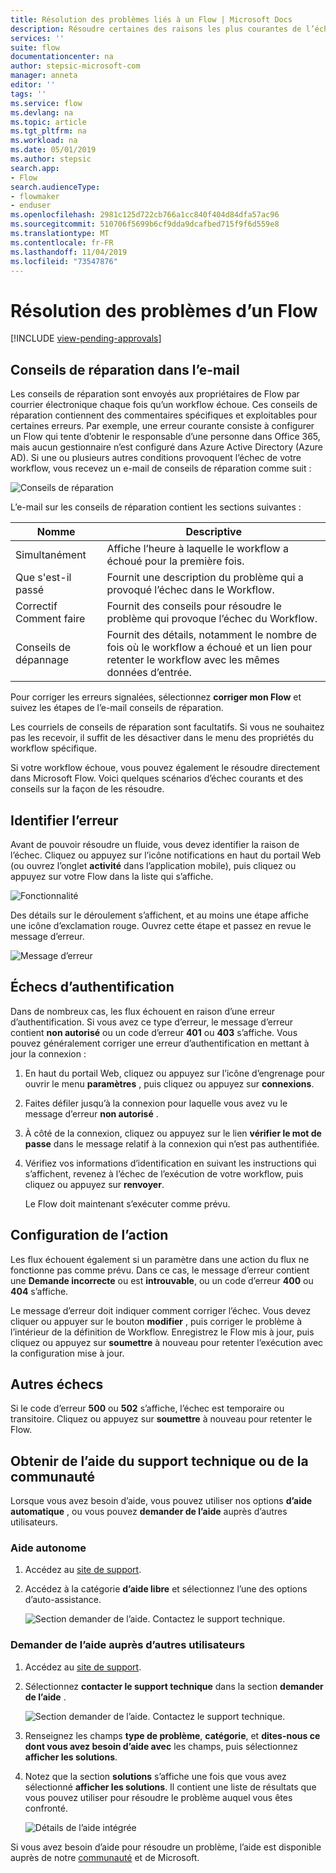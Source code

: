 ```yaml
---
title: Résolution des problèmes liés à un Flow | Microsoft Docs
description: Résoudre certaines des raisons les plus courantes de l’échec des flux
services: ''
suite: flow
documentationcenter: na
author: stepsic-microsoft-com
manager: anneta
editor: ''
tags: ''
ms.service: flow
ms.devlang: na
ms.topic: article
ms.tgt_pltfrm: na
ms.workload: na
ms.date: 05/01/2019
ms.author: stepsic
search.app:
- Flow
search.audienceType:
- flowmaker
- enduser
ms.openlocfilehash: 2981c125d722cb766a1cc840f404d84dfa57ac96
ms.sourcegitcommit: 510706f5699b6cf9dda9dcafbed715f9f6d559e8
ms.translationtype: MT
ms.contentlocale: fr-FR
ms.lasthandoff: 11/04/2019
ms.locfileid: "73547876"
---
```

# <a name="troubleshooting-a-flow"></a>Résolution des problèmes d’un Flow
[!INCLUDE [view-pending-approvals](includes/cc-rebrand.md)]

## <a name="repair-tips-in-email"></a>Conseils de réparation dans l’e-mail

Les conseils de réparation sont envoyés aux propriétaires de Flow par courrier électronique chaque fois qu’un workflow échoue. Ces conseils de réparation contiennent des commentaires spécifiques et exploitables pour certaines erreurs. Par exemple, une erreur courante consiste à configurer un Flow qui tente d’obtenir le responsable d’une personne dans Office 365, mais aucun gestionnaire n’est configuré dans Azure Active Directory (Azure AD). Si une ou plusieurs autres conditions provoquent l’échec de votre workflow, vous recevez un e-mail de conseils de réparation comme suit :

![Conseils de réparation](media/fix-flow-failures/repair-tips-email.png)

L’e-mail sur les conseils de réparation contient les sections suivantes :

Nomme|Descriptive
---|---
Simultanément|Affiche l’heure à laquelle le workflow a échoué pour la première fois.
Que s'est-il passé|Fournit une description du problème qui a provoqué l’échec dans le Workflow.
Correctif Comment faire|Fournit des conseils pour résoudre le problème qui provoque l’échec du Workflow.
Conseils de dépannage|Fournit des détails, notamment le nombre de fois où le workflow a échoué et un lien pour retenter le workflow avec les mêmes données d’entrée.

Pour corriger les erreurs signalées, sélectionnez **corriger mon Flow** et suivez les étapes de l’e-mail conseils de réparation.

Les courriels de conseils de réparation sont facultatifs. Si vous ne souhaitez pas les recevoir, il suffit de les désactiver dans le menu des propriétés du workflow spécifique.

Si votre workflow échoue, vous pouvez également le résoudre directement dans Microsoft Flow.  Voici quelques scénarios d’échec courants et des conseils sur la façon de les résoudre.

## <a name="identify-the-error"></a>Identifier l’erreur
Avant de pouvoir résoudre un fluide, vous devez identifier la raison de l’échec. Cliquez ou appuyez sur l’icône notifications en haut du portail Web (ou ouvrez l’onglet **activité** dans l’application mobile), puis cliquez ou appuyez sur votre Flow dans la liste qui s’affiche.

![Fonctionnalité](./media/fix-flow-failures/notifications-toolbar.png)

Des détails sur le déroulement s’affichent, et au moins une étape affiche une icône d’exclamation rouge. Ouvrez cette étape et passez en revue le message d’erreur.

![Message d’erreur](./media/fix-flow-failures/flow-run-failure.png)


## <a name="authentication-failures"></a>Échecs d’authentification
Dans de nombreux cas, les flux échouent en raison d’une erreur d’authentification. Si vous avez ce type d’erreur, le message d’erreur contient **non autorisé** ou un code d’erreur **401** ou **403** s’affiche. Vous pouvez généralement corriger une erreur d’authentification en mettant à jour la connexion :

1. En haut du portail Web, cliquez ou appuyez sur l’icône d’engrenage pour ouvrir le menu **paramètres** , puis cliquez ou appuyez sur **connexions**.
2. Faites défiler jusqu’à la connexion pour laquelle vous avez vu le message d’erreur **non autorisé** .
3. À côté de la connexion, cliquez ou appuyez sur le lien **vérifier le mot de passe** dans le message relatif à la connexion qui n’est pas authentifiée.
4. Vérifiez vos informations d’identification en suivant les instructions qui s’affichent, revenez à l’échec de l’exécution de votre workflow, puis cliquez ou appuyez sur **renvoyer**.
   
    Le Flow doit maintenant s’exécuter comme prévu.

## <a name="action-configuration"></a>Configuration de l’action
Les flux échouent également si un paramètre dans une action du flux ne fonctionne pas comme prévu. Dans ce cas, le message d’erreur contient une **Demande incorrecte** ou est **introuvable**, ou un code d’erreur **400** ou **404** s’affiche.

Le message d’erreur doit indiquer comment corriger l’échec. Vous devez cliquer ou appuyer sur le bouton **modifier** , puis corriger le problème à l’intérieur de la définition de Workflow. Enregistrez le Flow mis à jour, puis cliquez ou appuyez sur **soumettre** à nouveau pour retenter l’exécution avec la configuration mise à jour.

## <a name="other-failures"></a>Autres échecs
Si le code d’erreur **500** ou **502** s’affiche, l’échec est temporaire ou transitoire. Cliquez ou appuyez sur **soumettre** à nouveau pour retenter le Flow.

## <a name="getting-help-from-support-or-the-community"></a>Obtenir de l’aide du support technique ou de la communauté

Lorsque vous avez besoin d’aide, vous pouvez utiliser nos options **d’aide automatique** , ou vous pouvez **demander de l’aide** auprès d’autres utilisateurs.

### <a name="self-help"></a>Aide autonome 

1. Accédez au [site de support](https://flow.microsoft.com/support/).
1. Accédez à la catégorie **d’aide libre** et sélectionnez l’une des options d’auto-assistance.

    ![Section demander de l’aide. Contactez le support technique.](media/fix-flow-failures/self-help-section.png)
### <a name="ask-for-help-from-others"></a>Demander de l’aide auprès d’autres utilisateurs

1. Accédez au [site de support](https://flow.microsoft.com/support/).
1. Sélectionnez **contacter le support technique** dans la section **demander de l’aide** .
    
    ![Section demander de l’aide. Contactez le support technique.](media/fix-flow-failures/ask-for-help.png)

1. Renseignez les champs **type de problème**, **catégorie**, et **dites-nous ce dont vous avez besoin d’aide avec** les champs, puis sélectionnez **afficher les solutions**. 

1. Notez que la section **solutions** s’affiche une fois que vous avez sélectionné **afficher les solutions**. Il contient une liste de résultats que vous pouvez utiliser pour résoudre le problème auquel vous êtes confronté. 

    ![Détails de l’aide intégrée](media/fix-flow-failures/integrated-helper-details.png)

Si vous avez besoin d’aide pour résoudre un problème, l’aide est disponible auprès de notre [communauté](https://go.microsoft.com/fwlink/?LinkID=787467) et de Microsoft. 

